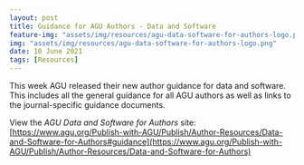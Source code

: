 ```yaml
---
layout: post
title: Guidance for AGU Authors - Data and Software 
feature-img: "assets/img/resources/agu-data-software-for-authors-logo.png"
img: "assets/img/resources/agu-data-software-for-authors-logo.png"
date: 10 June 2021
tags: [Resources]
---
```


This week AGU released their new author guidance for data and software. This includes all the general guidance for all AGU authors as well as links to the journal-specific guidance documents.

View the *AGU Data and Software for Authors* site:  
[https://www.agu.org/Publish-with-AGU/Publish/Author-Resources/Data-and-Software-for-Authors#guidance](https://www.agu.org/Publish-with-AGU/Publish/Author-Resources/Data-and-Software-for-Authors)
